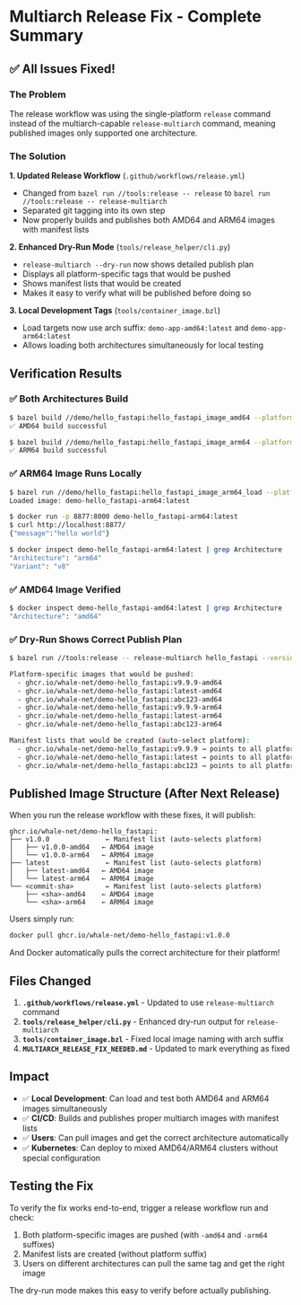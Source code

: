 # Multiarch Release Fix - Complete Summary

## ✅ All Issues Fixed!

### The Problem
The release workflow was using the single-platform `release` command instead of the multiarch-capable `release-multiarch` command, meaning published images only supported one architecture.

### The Solution

**1. Updated Release Workflow** (`.github/workflows/release.yml`)
- Changed from `bazel run //tools:release -- release` to `bazel run //tools:release -- release-multiarch`
- Separated git tagging into its own step
- Now properly builds and publishes both AMD64 and ARM64 images with manifest lists

**2. Enhanced Dry-Run Mode** (`tools/release_helper/cli.py`)
- `release-multiarch --dry-run` now shows detailed publish plan
- Displays all platform-specific tags that would be pushed
- Shows manifest lists that would be created
- Makes it easy to verify what will be published before doing so

**3. Local Development Tags** (`tools/container_image.bzl`)
- Load targets now use arch suffix: `demo-app-amd64:latest` and `demo-app-arm64:latest`
- Allows loading both architectures simultaneously for local testing

## Verification Results

### ✅ Both Architectures Build
```bash
$ bazel build //demo/hello_fastapi:hello_fastapi_image_amd64 --platforms=//tools:linux_x86_64
✅ AMD64 build successful

$ bazel build //demo/hello_fastapi:hello_fastapi_image_arm64 --platforms=//tools:linux_arm64  
✅ ARM64 build successful
```

### ✅ ARM64 Image Runs Locally
```bash
$ bazel run //demo/hello_fastapi:hello_fastapi_image_arm64_load --platforms=//tools:linux_arm64
Loaded image: demo-hello_fastapi-arm64:latest

$ docker run -p 8877:8000 demo-hello_fastapi-arm64:latest
$ curl http://localhost:8877/
{"message":"hello world"}

$ docker inspect demo-hello_fastapi-arm64:latest | grep Architecture
"Architecture": "arm64"
"Variant": "v8"
```

### ✅ AMD64 Image Verified
```bash
$ docker inspect demo-hello_fastapi-amd64:latest | grep Architecture
"Architecture": "amd64"
```

### ✅ Dry-Run Shows Correct Publish Plan
```bash
$ bazel run //tools:release -- release-multiarch hello_fastapi --version v9.9.9 --commit abc123 --dry-run

Platform-specific images that would be pushed:
  - ghcr.io/whale-net/demo-hello_fastapi:v9.9.9-amd64
  - ghcr.io/whale-net/demo-hello_fastapi:latest-amd64
  - ghcr.io/whale-net/demo-hello_fastapi:abc123-amd64
  - ghcr.io/whale-net/demo-hello_fastapi:v9.9.9-arm64
  - ghcr.io/whale-net/demo-hello_fastapi:latest-arm64
  - ghcr.io/whale-net/demo-hello_fastapi:abc123-arm64

Manifest lists that would be created (auto-select platform):
  - ghcr.io/whale-net/demo-hello_fastapi:v9.9.9 → points to all platforms
  - ghcr.io/whale-net/demo-hello_fastapi:latest → points to all platforms
  - ghcr.io/whale-net/demo-hello_fastapi:abc123 → points to all platforms
```

## Published Image Structure (After Next Release)

When you run the release workflow with these fixes, it will publish:

```
ghcr.io/whale-net/demo-hello_fastapi:
├── v1.0.0              ← Manifest list (auto-selects platform)
│   ├── v1.0.0-amd64   ← AMD64 image
│   └── v1.0.0-arm64   ← ARM64 image
├── latest              ← Manifest list (auto-selects platform)
│   ├── latest-amd64   ← AMD64 image
│   └── latest-arm64   ← ARM64 image
└── <commit-sha>        ← Manifest list (auto-selects platform)
    ├── <sha>-amd64    ← AMD64 image
    └── <sha>-arm64    ← ARM64 image
```

Users simply run:
```bash
docker pull ghcr.io/whale-net/demo-hello_fastapi:v1.0.0
```

And Docker automatically pulls the correct architecture for their platform!

## Files Changed

1. **`.github/workflows/release.yml`** - Updated to use `release-multiarch` command
2. **`tools/release_helper/cli.py`** - Enhanced dry-run output for `release-multiarch`
3. **`tools/container_image.bzl`** - Fixed local image naming with arch suffix
4. **`MULTIARCH_RELEASE_FIX_NEEDED.md`** - Updated to mark everything as fixed

## Impact

- ✅ **Local Development**: Can load and test both AMD64 and ARM64 images simultaneously
- ✅ **CI/CD**: Builds and publishes proper multiarch images with manifest lists
- ✅ **Users**: Can pull images and get the correct architecture automatically
- ✅ **Kubernetes**: Can deploy to mixed AMD64/ARM64 clusters without special configuration

## Testing the Fix

To verify the fix works end-to-end, trigger a release workflow run and check:

1. Both platform-specific images are pushed (with `-amd64` and `-arm64` suffixes)
2. Manifest lists are created (without platform suffix)
3. Users on different architectures can pull the same tag and get the right image

The dry-run mode makes this easy to verify before actually publishing.
